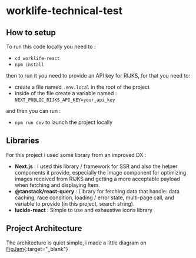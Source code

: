 # worklife-technical-test

## How to setup

To run this code locally you need to :

- `cd worklife-react`
- `npm install`

then to run it you need to provide an API key for RIJKS, for that you need to:

- create a file named `.env.local` in the root of the project
- inside of the file create a variable named :
  `NEXT_PUBLIC_RIJKS_API_KEY=your_api_key`

and then you can run :

- `npm run dev` to launch the project locally

## Libraries

For this project i used some library from an improved DX :

- **Next.js** : I used this library / framework for SSR and also the helper components it provide, especially the Image component for optimizing images received from RIJKS and getting a more acceptable payload when fetching and displaying Item.
- **@tanstack/react-query** : Library for fetching data that handle: data caching, race condition, loading / error state, multi-page call, and variable to provide (in this project, search string).
- **lucide-react** : Simple to use and exhaustive icons library

## Project Architecture

The architecture is quiet simple, i made a little diagram on
[FigJam](https://www.figma.com/board/RSTIbvTvvSKMz7wXkCdgML/worlike-project-architecture?node-id=0-1&t=UlE8AT1MltRUxmam-1){:target="\_blank"}
